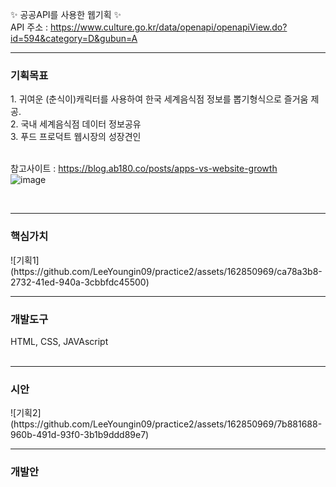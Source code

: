 ✨ 공공API를 사용한 웹기획 ✨ <br>
API 주소 : https://www.culture.go.kr/data/openapi/openapiView.do?id=594&category=D&gubun=A
<br>
<hr>
<h3>기획목표</h3>
1. 귀여운 (춘식이)캐릭터를 사용하여 한국 세계음식점 정보를 뽑기형식으로 즐거움 제공. <br>
2. 국내 세계음식점 데이터 정보공유 <br>
3. 푸드 프로덕트 웹시장의 성장견인 <br><br>

참고사이트 :  https://blog.ab180.co/posts/apps-vs-website-growth <br>
![image](https://github.com/LeeYoungin09/practice2/assets/162850969/31bef324-26eb-4fcb-9dab-569590c59d23)

<br>
<hr>
<h3>핵심가치</h3>
![기획1](https://github.com/LeeYoungin09/practice2/assets/162850969/ca78a3b8-2732-41ed-940a-3cbbfdc45500)
<br>

<hr>
<h3>개발도구</h3>
HTML, CSS, JAVAscript<br>
<br>

<hr>
<h3>시안</h3>
![기획2](https://github.com/LeeYoungin09/practice2/assets/162850969/7b881688-960b-491d-93f0-3b1b9ddd89e7)


<br>
<hr>
<h3>개발안</h3>
